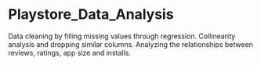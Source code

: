 # Playstore_Data_Analysis
Data cleaning by filling missing values through regression.
Collinearity analysis and dropping similar columns.
Analyzing the relationships between reviews, ratings, app size and installs.
